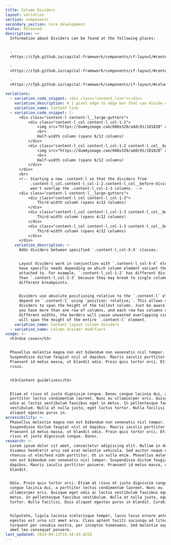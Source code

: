 ```yaml
---
title: Column Dividers
layout: variation
section: components
secondary_section: Core development
status: Released
description: >+
  Information about Dividers can be found at the following places:


  -
  <https://cfpb.github.io/capital-framework/components/cf-layout/#content-line>

  -
  <https://cfpb.github.io/capital-framework/components/cf-layout/#content-layout-column-dividers>

  -
  <https://cfpb.github.io/capital-framework/components/cf-layout/#column-divider-modifiers>

variations:
  - variation_code_snippet: <div class="content_line"></div>
    variation_description: A 1 pixel edge to edge bar that can divide content.
    variation_name: Content line
  - variation_code_snippet: |-
      <div class="content-l content-l__large-gutters">
          <div class="content-l_col content-l_col-1-2">
              <img src="https://dummyimage.com/600x320/addc91/101820" alt="Placeholder image">
              <br>
              Half-width column (spans 6/12 columns)
          </div>
          <div class="content-l_col content-l_col-1-2 content-l_col__before-divider">
              <img src="https://dummyimage.com/600x320/addc91/101820" alt="Placeholder image">
              <br>
              Half-width column (spans 6/12 columns)
          </div>
      </div>
      <br>
      <!-- Starting a new .content-l so that the dividers from
           .content-l_col.content-l_col-1-2.content-l_col__before-divider
           won't overlap the .content-l_col-1-3 columns. -->
      <div class="content-l content-l__large-gutters">
          <div class="content-l_col content-l_col-1-3">
              Third-width column (spans 4/12 columns)
          </div>
          <div class="content-l_col content-l_col-1-3 content-l_col__before-divider">
              Third-width column (spans 4/12 columns)
          </div>
          <div class="content-l_col content-l_col-1-3 content-l_col__before-divider">
              Third-width column (spans 4/12 columns)
          </div>
      </div>
    variation_description: >-
      Adds dividers between specified `.content-l_col-X-X` classes.


      Layout dividers work in conjunction with `.content-l_col-X-X` elements and
      have specific needs depending on which column element variant they are
      attached to. For example, `.content-l_col-1-2` has different divider needs
      than `.content-l_col-1-3` because they may break to single columns at
      different breakpoints.


      Dividers use absolute positioning relative to the `.content-l` element and
      depend on `.content-l` using `position: relative;`. This allows vertical
      dividers to span the height of the tallest column. Just be aware that if
      you have more than one row of columns, and each row has columns of
      different widths, the borders will cause unwanted overlapping since they
      will span the height of the entire `.content-l` element.
    variation_name: Content layout column dividers
  - variation_name: Column divider modifiers
usage: >-
  <h3>Use cases</h3>


  Phasellus molestie magna non est bibendum non venenatis nisl tempor.
  Suspendisse dictum feugiat nisl ut dapibus. Mauris iaculis porttitor posuere.
  Praesent id metus massa, ut blandit odio. Proin quis tortor orci. Etiam at
  risus.


  <h3>Content guidelines</h3>


  Etiam at risus et justo dignissim congue. Donec congue lacinia dui, a
  porttitor lectus condimentum laoreet. Nunc eu ullamcorper orci. Quisque eget
  odio ac lectus vestibulum faucibus eget in metus. In pellentesque faucibus
  vestibulum. Nulla at nulla justo, eget luctus tortor. Nulla facilisi. Duis
  aliquet egestas purus in.
accessibility: >-
  Phasellus molestie magna non est bibendum non venenatis nisl tempor.
  Suspendisse dictum feugiat nisl ut dapibus. Mauris iaculis porttitor posuere.
  Praesent id metus massa, ut blandit odio. Proin quis tortor orci. Etiam at
  risus et justo dignissim congue. Donec.
research: >-
  Lorem ipsum dolor sit amet, consectetur adipiscing elit. Nullam in dui mauris.
  Vivamus hendrerit arcu sed erat molestie vehicula. Sed auctor neque eu tellus
  rhoncus ut eleifend nibh porttitor. Ut in nulla enim. Phasellus molestie magna
  non est bibendum non venenatis nisl tempor. Suspendisse dictum feugiat nisl ut
  dapibus. Mauris iaculis porttitor posuere. Praesent id metus massa, ut
  blandit.


  Odio. Proin quis tortor orci. Etiam at risus et justo dignissim congue. Donec
  congue lacinia dui, a porttitor lectus condimentum laoreet. Nunc eu
  ullamcorper orci. Quisque eget odio ac lectus vestibulum faucibus eget in
  metus. In pellentesque faucibus vestibulum. Nulla at nulla justo, eget luctus
  tortor. Nulla facilisi. Duis aliquet egestas purus in blandit. Curabitur.


  Vulputate, ligula lacinia scelerisque tempor, lacus lacus ornare ante, ac
  egestas est urna sit amet arcu. Class aptent taciti sociosqu ad litora
  torquent per conubia nostra, per inceptos himenaeos. Sed molestie augue sit
  amet leo consequat posuere.
last_updated: 2019-09-13T19:34:43.025Z
---
```


